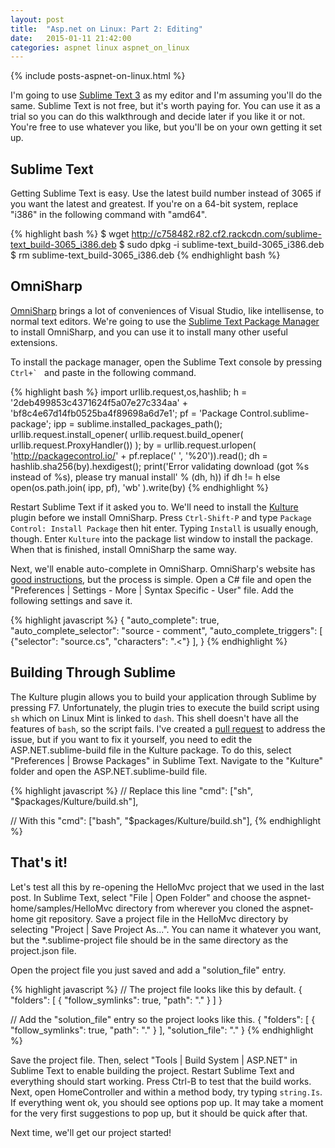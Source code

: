 ```yaml
---
layout: post
title:  "Asp.net on Linux: Part 2: Editing"
date:   2015-01-11 21:42:00
categories: aspnet linux aspnet_on_linux
---
```

{% include posts-aspnet-on-linux.html %}

I'm going to use [Sublime Text 3](http://www.sublimetext.com/3) as my editor and I'm assuming you'll do the same.  Sublime Text is not free, but it's worth paying for.  You can use it as a trial so you can do this walkthrough and decide later if you like it or not.  You're free to use whatever you like, but you'll be on your own getting it set up.

Sublime Text
------------

Getting Sublime Text is easy.  Use the latest build number instead of 3065 if you want the latest and greatest.  If you're on a 64-bit system, replace "i386" in the following command with "amd64".

{% highlight bash %}
$ wget http://c758482.r82.cf2.rackcdn.com/sublime-text_build-3065_i386.deb
$ sudo dpkg -i sublime-text_build-3065_i386.deb
$ rm sublime-text_build-3065_i386.deb
{% endhighlight bash %}

OmniSharp
---------

[OmniSharp](http://www.omnisharp.net/) brings a lot of conveniences of Visual Studio, like intellisense, to normal text editors.  We're going to use the [Sublime Text Package Manager](https://packagecontrol.io/) to install OmniSharp, and you can use it to install many other useful extensions.

To install the package manager, open the Sublime Text console by pressing ``Ctrl+` `` and paste in the following command.

{% highlight bash %}
import urllib.request,os,hashlib; h = '2deb499853c4371624f5a07e27c334aa' + 'bf8c4e67d14fb0525ba4f89698a6d7e1'; pf = 'Package Control.sublime-package'; ipp = sublime.installed_packages_path(); urllib.request.install_opener( urllib.request.build_opener( urllib.request.ProxyHandler()) ); by = urllib.request.urlopen( 'http://packagecontrol.io/' + pf.replace(' ', '%20')).read(); dh = hashlib.sha256(by).hexdigest(); print('Error validating download (got %s instead of %s), please try manual install' % (dh, h)) if dh != h else open(os.path.join( ipp, pf), 'wb' ).write(by)
{% endhighlight %}

Restart Sublime Text if it asked you to.  We'll need to install the [Kulture](https://packagecontrol.io/packages/Kulture) plugin before we install OmniSharp.  Press `Ctrl-Shift-P` and type `Package Control: Install Package` then hit enter.  Typing `Install` is usually enough, though.  Enter `Kulture` into the package list window to install the package.  When that is finished, install OmniSharp the same way.

Next, we'll enable auto-complete in OmniSharp.  OmniSharp's website has [good instructions](https://github.com/OmniSharp/omnisharp-sublime#c-language-specific-settings), but the process is simple.  Open a C# file and open the "Preferences \| Settings - More \| Syntax Specific - User" file.  Add the following settings and save it.

{% highlight javascript %}
{
    "auto_complete": true,
    "auto_complete_selector": "source - comment",
    "auto_complete_triggers": [ {"selector": "source.cs", "characters": ".<"} ],
 }
{% endhighlight %}

Building Through Sublime
------------------------

The Kulture plugin allows you to build your application through Sublime by pressing F7.  Unfortunately, the plugin tries to execute the build script using `sh` which on Linux Mint is linked to `dash`.  This shell doesn't have all the features of `bash`, so the script fails.  I've created a [pull request](https://github.com/OmniSharp/Kulture/pull/20) to address the issue, but if you want to fix it yourself, you need to edit the ASP.NET.sublime-build file in the Kulture package.  To do this, select "Preferences \| Browse Packages" in Sublime Text.  Navigate to the "Kulture" folder and open the ASP.NET.sublime-build file.

{% highlight javascript %}
// Replace this line
"cmd": ["sh", "$packages/Kulture/build.sh"],

// With this
"cmd": ["bash", "$packages/Kulture/build.sh"],
{% endhighlight %}

That's it!
----------

Let's test all this by re-opening the HelloMvc project that we used in the last post.  In Sublime Text, select "File \| Open Folder" and choose the aspnet-home/samples/HelloMvc directory from wherever you cloned the aspnet-home git repository.  Save a project file in the HelloMvc directory by selecting "Project \| Save Project As...".  You can name it whatever you want, but the *.sublime-project file should be in the same directory as the project.json file.

Open the project file you just saved and add a "solution_file" entry.

{% highlight javascript %}
// The project file looks like this by default.
{
  "folders":
  [
    {
      "follow_symlinks": true,
      "path": "."
    }
  ]
}

// Add the "solution_file" entry so the project looks like this.
{
  "folders":
  [
    {
      "follow_symlinks": true,
      "path": "."
    }
  ],
  "solution_file": "."
}
{% endhighlight %}

Save the project file.  Then, select "Tools \| Build System \| ASP.NET" in Sublime Text to enable building the project.  Restart Sublime Text and everything should start working.  Press Ctrl-B to test that the build works.  Next, open HomeController and within a method body, try typing `string.Is`.  If everything went ok, you should see options pop up.  It may take a moment for the very first suggestions to pop up, but it should be quick after that.

Next time, we'll get our project started!